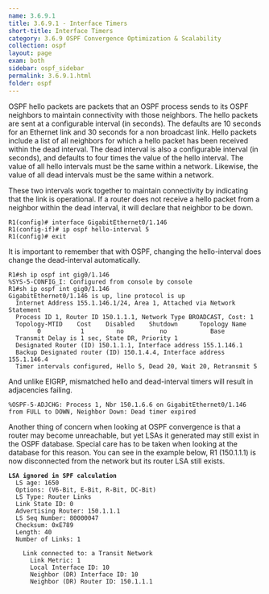 ```yaml
---
name: 3.6.9.1
title: 3.6.9.1 - Interface Timers
short-title: Interface Timers
category: 3.6.9 OSPF Convergence Optimization & Scalability
collection: ospf
layout: page
exam: both
sidebar: ospf_sidebar
permalink: 3.6.9.1.html
folder: ospf
---
```

OSPF hello packets are packets that an OSPF process sends to its OSPF neighbors to maintain connectivity with those neighbors. The hello packets are sent at a configurable interval (in seconds). The defaults are 10 seconds for an Ethernet link and 30 seconds for a non broadcast link. Hello packets include a list of all neighbors for which a hello packet has been received within the dead interval. The dead interval is also a configurable interval (in seconds), and defaults to four times the value of the hello interval. The value of all hello intervals must be the same within a network. Likewise, the value of all dead intervals must be the same within a network.

These two intervals work together to maintain connectivity by indicating that the link is operational. If a router does not receive a hello packet from a neighbor within the dead interval, it will declare that neighbor to be down.

```
R1(config)# interface GigabitEthernet0/1.146
R1(config-if)# ip ospf hello-interval 5
R1(config)# exit
```
It is important to remember that with OSPF, changing the hello-interval does change the dead-interval automatically.
```
R1#sh ip ospf int gig0/1.146
%SYS-5-CONFIG_I: Configured from console by console
R1#sh ip ospf int gig0/1.146
GigabitEthernet0/1.146 is up, line protocol is up
  Internet Address 155.1.146.1/24, Area 1, Attached via Network Statement
  Process ID 1, Router ID 150.1.1.1, Network Type BROADCAST, Cost: 1
  Topology-MTID    Cost    Disabled    Shutdown      Topology Name
        0           1         no          no            Base
  Transmit Delay is 1 sec, State DR, Priority 1
  Designated Router (ID) 150.1.1.1, Interface address 155.1.146.1
  Backup Designated router (ID) 150.1.4.4, Interface address 155.1.146.4
  Timer intervals configured, Hello 5, Dead 20, Wait 20, Retransmit 5
```
And unlike EIGRP, mismatched hello and dead-interval timers will result in adjacencies failing.
```
%OSPF-5-ADJCHG: Process 1, Nbr 150.1.6.6 on GigabitEthernet0/1.146 from FULL to DOWN, Neighbor Down: Dead timer expired
```

Another thing of concern when looking at OSPF convergence is that a router may become unreachable, but yet LSAs it generated may still exist in the OSPF database. Special care has to be taken when looking at the database for this reason. You can see in the example below, R1 (150.1.1.1) is now disconnected from the network but its router LSA still exists.

<pre><code><b>LSA ignored in SPF calculation</b>
  LS age: 1650
  Options: (V6-Bit, E-Bit, R-Bit, DC-Bit)
  LS Type: Router Links
  Link State ID: 0
  Advertising Router: 150.1.1.1
  LS Seq Number: 80000047
  Checksum: 0xE789
  Length: 40
  Number of Links: 1

    Link connected to: a Transit Network
      Link Metric: 1
      Local Interface ID: 10
      Neighbor (DR) Interface ID: 10
      Neighbor (DR) Router ID: 150.1.1.1
</code></pre>
